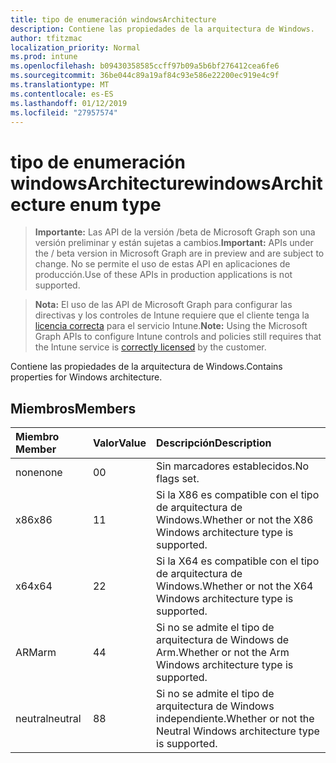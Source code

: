 ```yaml
---
title: tipo de enumeración windowsArchitecture
description: Contiene las propiedades de la arquitectura de Windows.
author: tfitzmac
localization_priority: Normal
ms.prod: intune
ms.openlocfilehash: b09430358585ccff97b09a5b6bf276412cea6fe6
ms.sourcegitcommit: 36be044c89a19af84c93e586e22200ec919e4c9f
ms.translationtype: MT
ms.contentlocale: es-ES
ms.lasthandoff: 01/12/2019
ms.locfileid: "27957574"
---
```

# <a name="windowsarchitecture-enum-type"></a><span data-ttu-id="f91c1-103">tipo de enumeración windowsArchitecture</span><span class="sxs-lookup"><span data-stu-id="f91c1-103">windowsArchitecture enum type</span></span>

> <span data-ttu-id="f91c1-104">**Importante:** Las API de la versión /beta de Microsoft Graph son una versión preliminar y están sujetas a cambios.</span><span class="sxs-lookup"><span data-stu-id="f91c1-104">**Important:** APIs under the / beta version in Microsoft Graph are in preview and are subject to change.</span></span> <span data-ttu-id="f91c1-105">No se permite el uso de estas API en aplicaciones de producción.</span><span class="sxs-lookup"><span data-stu-id="f91c1-105">Use of these APIs in production applications is not supported.</span></span>

> <span data-ttu-id="f91c1-106">**Nota:** El uso de las API de Microsoft Graph para configurar las directivas y los controles de Intune requiere que el cliente tenga la [licencia correcta](https://go.microsoft.com/fwlink/?linkid=839381) para el servicio Intune.</span><span class="sxs-lookup"><span data-stu-id="f91c1-106">**Note:** Using the Microsoft Graph APIs to configure Intune controls and policies still requires that the Intune service is [correctly licensed](https://go.microsoft.com/fwlink/?linkid=839381) by the customer.</span></span>

<span data-ttu-id="f91c1-107">Contiene las propiedades de la arquitectura de Windows.</span><span class="sxs-lookup"><span data-stu-id="f91c1-107">Contains properties for Windows architecture.</span></span>
## <a name="members"></a><span data-ttu-id="f91c1-108">Miembros</span><span class="sxs-lookup"><span data-stu-id="f91c1-108">Members</span></span>
|<span data-ttu-id="f91c1-109">Miembro	</span><span class="sxs-lookup"><span data-stu-id="f91c1-109">Member</span></span>|<span data-ttu-id="f91c1-110">Valor</span><span class="sxs-lookup"><span data-stu-id="f91c1-110">Value</span></span>|<span data-ttu-id="f91c1-111">Descripción</span><span class="sxs-lookup"><span data-stu-id="f91c1-111">Description</span></span>|
|:---|:---|:---|
|<span data-ttu-id="f91c1-112">none</span><span class="sxs-lookup"><span data-stu-id="f91c1-112">none</span></span>|<span data-ttu-id="f91c1-113">0</span><span class="sxs-lookup"><span data-stu-id="f91c1-113">0</span></span>|<span data-ttu-id="f91c1-114">Sin marcadores establecidos.</span><span class="sxs-lookup"><span data-stu-id="f91c1-114">No flags set.</span></span>|
|<span data-ttu-id="f91c1-115">x86</span><span class="sxs-lookup"><span data-stu-id="f91c1-115">x86</span></span>|<span data-ttu-id="f91c1-116">1</span><span class="sxs-lookup"><span data-stu-id="f91c1-116">1</span></span>|<span data-ttu-id="f91c1-117">Si la X86 es compatible con el tipo de arquitectura de Windows.</span><span class="sxs-lookup"><span data-stu-id="f91c1-117">Whether or not the X86 Windows architecture type is supported.</span></span>|
|<span data-ttu-id="f91c1-118">x64</span><span class="sxs-lookup"><span data-stu-id="f91c1-118">x64</span></span>|<span data-ttu-id="f91c1-119">2</span><span class="sxs-lookup"><span data-stu-id="f91c1-119">2</span></span>|<span data-ttu-id="f91c1-120">Si la X64 es compatible con el tipo de arquitectura de Windows.</span><span class="sxs-lookup"><span data-stu-id="f91c1-120">Whether or not the X64 Windows architecture type is supported.</span></span>|
|<span data-ttu-id="f91c1-121">ARM</span><span class="sxs-lookup"><span data-stu-id="f91c1-121">arm</span></span>|<span data-ttu-id="f91c1-122">4</span><span class="sxs-lookup"><span data-stu-id="f91c1-122">4</span></span>|<span data-ttu-id="f91c1-123">Si no se admite el tipo de arquitectura de Windows de Arm.</span><span class="sxs-lookup"><span data-stu-id="f91c1-123">Whether or not the Arm Windows architecture type is supported.</span></span>|
|<span data-ttu-id="f91c1-124">neutral</span><span class="sxs-lookup"><span data-stu-id="f91c1-124">neutral</span></span>|<span data-ttu-id="f91c1-125">8</span><span class="sxs-lookup"><span data-stu-id="f91c1-125">8</span></span>|<span data-ttu-id="f91c1-126">Si no se admite el tipo de arquitectura de Windows independiente.</span><span class="sxs-lookup"><span data-stu-id="f91c1-126">Whether or not the Neutral Windows architecture type is supported.</span></span>|





